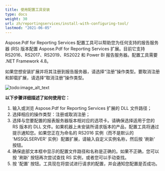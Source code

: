 ```yaml
---
title: 使用配置工具安装
type: docs
weight: 30
url: zh/reportingservices/install-with-configuring-tool/
lastmod: "2021-06-05"
---
```


Aspose.Pdf for Reporting Services 配置工具可以帮助您为任何支持的报告服务器 (RS) 版本配置 Aspose.Pdf for Reporting Services 扩展。目前它支持 RS2016、RS2017、RS2019、RS2022 和 Power BI 报告服务器。配置工具需要 .NET Framework 4.8。

如果您想安装扩展并将其注册到报告服务器，请选择“注册”操作类型。要取消注册和卸载扩展，请选择“取消注册”操作类型。

![todo:image_alt_text](install-with-configuring-tool_1.png)

**以下步骤详细描述了如何使用它：**

1. 输入或浏览 Aspose.Pdf for Reporting Services 扩展的 DLL 文件路径；
1. 选择相应的操作类型：注册或取消注册；
1. 选择与您要配置的报表服务器版本相对应的选项卡。请确保选择适用于您的 RS 版本的 DLL 文件。如果机器上未安装所请求版本的产品，配置工具将通过提示通知您。如果您正在为命名的 RS2016 实例（而不是默认的 'MSSQLSERVER' 实例）配置扩展，请输入自定义实例名称，然后按 '刷新' 按钮。
1. 确保底部文本框中显示的配置文件路径和名称是正确的。如果不正确，您可以按 '刷新' 按钮再次尝试查找 RS 实例，或者您可以手动查找。
1. 按 '配置' 按钮。工具现在将尝试进行请求的配置，并会通知您配置是否成功。